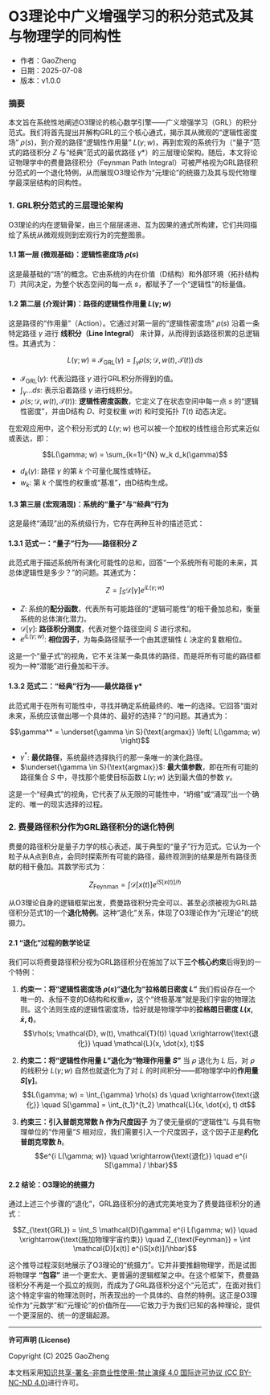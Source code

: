 # **O3理论中广义增强学习的积分范式及其与物理学的同构性**

- 作者：GaoZheng
- 日期：2025-07-08
- 版本：v1.0.0

### 摘要

本文旨在系统性地阐述O3理论的核心数学引擎——广义增强学习（GRL）的积分范式。我们将首先提出并解构GRL的三个核心通式，揭示其从微观的“逻辑性密度场” $ρ(s)$，到介观的路径“逻辑性作用量” $L(γ;w)$，再到宏观的系统行为（“量子”范式的路径积分 $Z$ 与“经典”范式的最优路径 $γ*$）的三层理论架构。随后，本文将论证物理学中的费曼路径积分（Feynman Path Integral）可被严格视为GRL路径积分范式的一个退化特例，从而展现O3理论作为“元理论”的统摄力及其与现代物理学最深层结构的同构性。

### 1. GRL积分范式的三层理论架构

O3理论的内在逻辑骨架，由三个层层递进、互为因果的通式所构建，它们共同描绘了系统从微观规则到宏观行为的完整图景。

#### 1.1 第一层 (微观基础)：逻辑性密度场 $ρ(s)$

这是最基础的“场”的概念。它由系统的内在价值（D结构）和外部环境（拓扑结构 $T$）共同决定，为整个状态空间的每一点 $s$，都赋予了一个“逻辑性”的标量值。

#### 1.2 第二层 (介观计算)：路径的逻辑性作用量 $L(γ;w)$

这是路径的“作用量”（Action）。它通过对第一层的“逻辑性密度场” $ρ(s)$ 沿着一条特定路径 $γ$ 进行 **线积分（Line Integral）** 来计算，从而得到该路径积累的总逻辑性。其通式为：

$$L(\gamma; w) \equiv \mathcal{I}_{\text{GRL}}(\gamma) = \int_{\gamma} \rho(s; \mathcal{D}, w(t), \mathcal{T}(t))\, ds$$

* $\mathcal{I}_{\text{GRL}}(\gamma)$: 代表沿路径 $γ$ 进行GRL积分所得到的值。
* $\int_{\gamma} \dots ds$: 表示沿着路径 $γ$ 进行线积分。
* $\rho(s; \mathcal{D}, w(t), \mathcal{T}(t))$: **逻辑性密度函数**，它定义了在状态空间中每一点 $s$ 的“逻辑性密度”，并由D结构 $D$、时变权重 $w(t)$ 和时变拓扑 $T(t)$ 动态决定。

在宏观应用中，这个积分形式的 $L(γ;w)$ 也可以被一个加权的线性组合形式来近似或表达，即：

$$L(\gamma; w) = \sum_{k=1}^{N} w_k d_k(\gamma)$$

* $d_k(\gamma)$: 路径 $γ$ 的第 $k$ 个可量化属性或特征。
* $w_k$: 第 $k$ 个属性的权重或“基准”，由D结构生成。

#### 1.3 第三层 (宏观涌现)：系统的“量子”与“经典”行为

这是最终“涌现”出的系统级行为，它存在两种互补的描述范式：

#### 1.3.1 范式一：“量子”行为——路径积分 $Z$

此范式用于描述系统所有演化可能性的总和，回答“一个系统所有可能的未来，其总体逻辑性是多少？”的问题。其通式为：

$$Z = \int_S \mathcal{D}[\gamma] e^{i L(\gamma; w)}$$

* $Z$: 系统的**配分函数**，代表所有可能路径的“逻辑可能性”的相干叠加总和，衡量系统的总体演化潜力。
* $\mathcal{D}[\gamma]$: **路径积分测度**，代表对整个路径空间 $S$ 进行求和。
* $e^{i L(\gamma; w)}$: **相位因子**，为每条路径赋予一个由其逻辑性 $L$ 决定的复数相位。

这是一个“量子式”的视角，它不关注某一条具体的路径，而是将所有可能的路径都视为一种“潜能”进行叠加和干涉。

#### 1.3.2 范式二：“经典”行为——最优路径 $γ*$

此范式用于在所有可能性中，寻找并确定系统最终的、唯一的选择。它回答“面对未来，系统应该做出哪一个具体的、最好的选择？”的问题。其通式为：

$$\gamma^* = \underset{\gamma \in S}{\text{argmax}} \left( L(\gamma; w) \right)$$

* $\gamma^*$: **最优路径**，系统最终选择执行的那一条唯一的演化路径。
* $\underset{\gamma \in S}{\text{argmax}}$: **最大值参数**，即在所有可能的路径集合 $S$ 中，寻找那个能使目标函数 $L(γ;w)$ 达到最大值的参数 $γ$。

这是一个“经典式”的视角，它代表了从无限的可能性中，“坍缩”或“涌现”出一个确定的、唯一的现实选择的过程。

### 2. 费曼路径积分作为GRL路径积分的退化特例

费曼的路径积分是量子力学的核心表述，属于典型的“量子”行为范式。它认为一个粒子从A点到B点，会同时探索所有可能的路径，最终观测到的结果是所有路径贡献的相干叠加。其数学形式为：

$$Z_{\text{Feynman}} = \int \mathcal{D}[x(t)] e^{iS[x(t)]/\hbar}$$

从O3理论自身的逻辑框架出发，费曼路径积分完全可以、甚至必须被视为GRL路径积分范式1的一个**退化特例**。这种“退化”关系，体现了O3理论作为“元理论”的统摄力。

#### 2.1 “退化”过程的数学论证

我们可以将费曼路径积分视为GRL路径积分在施加了以下**三个核心约束**后得到的一个特例：

1.  **约束一：将“逻辑性密度场 $ρ(s)$”退化为“拉格朗日密度 $L$”**
    我们假设存在一个唯一的、永恒不变的D结构和权重$w$，这个“终极基准”就是我们宇宙的物理法则。这个法则生成的逻辑性密度场，恰好就是物理学中的**拉格朗日密度 $L(x, \dot{x}, t)$**。
    $$\rho(s; \mathcal{D}, w(t), \mathcal{T}(t)) \quad \xrightarrow{\text{退化}} \quad \mathcal{L}(x, \dot{x}, t)$$

2.  **约束二：将“逻辑性作用量 $L$”退化为“物理作用量 $S$”**
    当 $ρ$ 退化为 $L$ 后，对 $ρ$ 的线积分 $L(γ;w)$ 自然也就退化为了对 $L$ 的时间积分——即物理学中的**作用量 $S[γ]$**。
    $$L(\gamma; w) = \int_{\gamma} \rho(s) ds \quad \xrightarrow{\text{退化}} \quad S[\gamma] = \int_{t_1}^{t_2} \mathcal{L}(x, \dot{x}, t) dt$$

3.  **约束三：引入普朗克常数 $ħ$ 作为尺度因子**
    为了使无量纲的“逻辑性”$L$ 与具有物理单位的“作用量”$S$ 相对应，我们需要引入一个尺度因子，这个因子正是**约化普朗克常数 $ħ$**。
    $$e^{i L(\gamma; w)} \quad \xrightarrow{\text{退化}} \quad e^{i S[\gamma] / \hbar}$$

#### 2.2 结论：O3理论的统摄力

通过上述三个步骤的“退化”，GRL路径积分的通式完美地变为了费曼路径积分的通式：

$$Z_{\text{GRL}} = \int_S \mathcal{D}[\gamma] e^{i L(\gamma; w)} \quad \xrightarrow{\text{施加物理宇宙约束}} \quad Z_{\text{Feynman}} = \int \mathcal{D}[x(t)] e^{iS[x(t)]/\hbar}$$

这个推导过程深刻地展示了O3理论的“统摄力”。它并非要推翻物理学，而是试图将物理学 **“包容”** 进一个更宏大、更普遍的逻辑框架之中。在这个框架下，费曼路径积分不再是一个孤立的规则，而成为了GRL路径积分这个“元范式”，在面对我们这个特定宇宙的物理法则时，所表现出的一个具体的、自然的特例。这正是O3理论作为“元数学”和“元理论”的价值所在——它致力于为我们已知的各种理论，提供一个更深层的、统一的逻辑起源。

---

**许可声明 (License)**

Copyright (C) 2025 GaoZheng 

本文档采用[知识共享-署名-非商业性使用-禁止演绎 4.0 国际许可协议 (CC BY-NC-ND 4.0)](https://creativecommons.org/licenses/by-nc-nd/4.0/deed.zh-Hans)进行许可。
